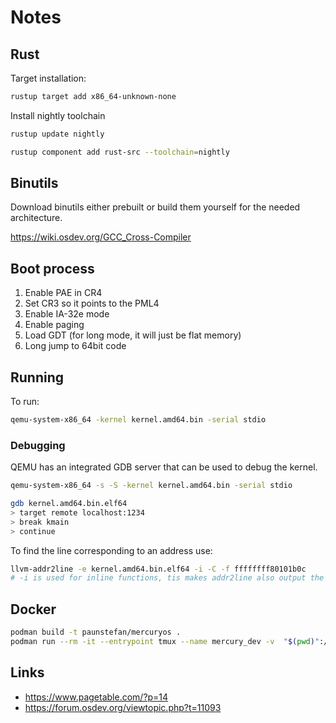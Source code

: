 # Notes

## Rust

Target installation:

```bash
rustup target add x86_64-unknown-none
```

Install nightly toolchain

```bash
rustup update nightly

rustup component add rust-src --toolchain=nightly
```

## Binutils

Download binutils either prebuilt or build them yourself for the needed architecture.

<https://wiki.osdev.org/GCC_Cross-Compiler>

## Boot process

1) Enable PAE in CR4
2) Set CR3 so it points to the PML4
3) Enable IA-32e mode
4) Enable paging
5) Load GDT (for long mode, it will just be flat memory)
6) Long jump to 64bit code


## Running

To run:

```bash
qemu-system-x86_64 -kernel kernel.amd64.bin -serial stdio
```

### Debugging

QEMU has an integrated GDB server that can be used to debug the kernel.

```bash
qemu-system-x86_64 -s -S -kernel kernel.amd64.bin -serial stdio

gdb kernel.amd64.bin.elf64
> target remote localhost:1234
> break kmain
> continue
```

To find the line corresponding to an address use:

```bash
llvm-addr2line -e kernel.amd64.bin.elf64 -i -C -f ffffffff80101b0c
# -i is used for inline functions, tis makes addr2line also output the whole call path
```

## Docker

```bash
podman build -t paunstefan/mercuryos .
podman run --rm -it --entrypoint tmux --name mercury_dev -v  "$(pwd)":/usr/src/mercury_os/ paunstefan/mercuryos
```

## Links

* <https://www.pagetable.com/?p=14>
* <https://forum.osdev.org/viewtopic.php?t=11093>